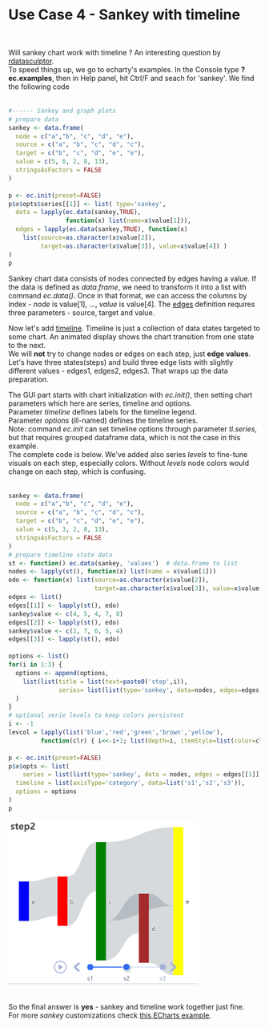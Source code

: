 # Use Case 4 - Sankey with timeline
<br />

Will sankey chart work with timeline ? An interesting question by [rdatasculptor](https://github.com/rdatasculptor).  
To speed things up, we go to echarty's examples. In the Console type **?ec.examples**, then in Help panel, hit Ctrl/F and seach for 'sankey'. We find the following code  
<br />

```r
#------ Sankey and graph plots
# prepare data
sankey <- data.frame(
  node = c("a","b", "c", "d", "e"),
  source = c("a", "b", "c", "d", "c"),
  target = c("b", "c", "d", "e", "e"),
  value = c(5, 6, 2, 8, 13),
  stringsAsFactors = FALSE
)

p <- ec.init(preset=FALSE)
p$x$opts$series[[1]] <- list( type='sankey',
  data = lapply(ec.data(sankey,TRUE),
                function(x) list(name=x$value[1])),
  edges = lapply(ec.data(sankey,TRUE), function(x)
    list(source=as.character(x$value[2]), 
         target=as.character(x$value[3]), value=x$value[4]) ) 
)
p
```

Sankey chart data consists of nodes connected by edges having a value. If the data is defined as *data.frame*, we need to transform it into a list with command *ec.data()*. Once in that format, we can access the columns by index - *node* is value[1], ..., *value* is value[4]. The [edges](https://echarts.apache.org/en/option.html#series-sankey.edges) definition requires three parameters - source, target and value.  

Now let's add [timeline](https://echarts.apache.org/en/option.html#timeline). Timeline is just a collection of data states targeted to some chart. An animated display shows the chart transition from one state to the next.  
We will **not** try to change nodes or edges on each step, just **edge values**. Let's have three states(steps) and build three edge lists with slightly different values - edges1, edges2, edges3. That wraps up the data preparation.  

The GUI part starts with chart initialization with *ec.init()*, then setting chart parameters which here are series, timeline and options.  
Parameter *timeline* defines labels for the timeline legend.  
Parameter *options* (ill-named) defines the timeline series.  
Note: command *ec.init* can set timeline options through parameter *tl.series*, but that requires grouped dataframe data, which is not the case in this example.  
The complete code is below. We've added also series *levels* to fine-tune visuals on each step, especially colors. Without *levels* node colors would change on each step, which is confusing. 
<br />
<br />

```r
sankey <- data.frame(
  node = c("a","b", "c", "d", "e"),
  source = c("a", "b", "c", "d", "c"),
  target = c("b", "c", "d", "e", "e"),
  value = c(5, 3, 2, 8, 13),
  stringsAsFactors = FALSE
)
# prepare timeline state data
st <- function() ec.data(sankey, 'values')  # data.frame to list
nodes <- lapply(st(), function(x) list(name = x$value[1]))
edo <- function(x) list(source=as.character(x$value[2]),  
                        target=as.character(x$value[3]), value=x$value[4])
edges <- list()
edges[[1]] <- lapply(st(), edo)
sankey$value <- c(4, 5, 4, 7, 8)
edges[[2]] <- lapply(st(), edo)
sankey$value <- c(2, 7, 6, 5, 4)
edges[[3]] <- lapply(st(), edo)

options <- list()
for(i in 1:3) {
  options <- append(options,
    list(list(title = list(text=paste0('step',i)), 
              series= list(list(type='sankey', data=nodes, edges=edges[[i]]))))
  )
}
# optional serie levels to keep colors persistent
i <- -1
levcol = lapply(list('blue','red','green','brown','yellow'),
		 function(clr) { i<<-i+1; list(depth=i, itemStyle=list(color=clr)) })

p <- ec.init(preset=FALSE)
p$x$opts <- list(
	series = list(list(type='sankey', data = nodes, edges = edges[[1]], levels = levcol	)),
  timeline = list(axisType='category', data=list('s1','s2','s3')),
  options = options
)
p
```

<img src="img/uc4-1.png" alt="sankey" />

<br/>
<br />

So the final answer is **yes** - sankey and timeline work together just fine.  
For more *sankey* customizations check [this ECharts example](https://echarts.apache.org/examples/en/editor.html?c=sankey-levels).  
<br/>


